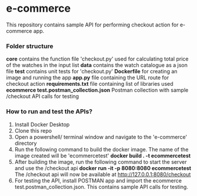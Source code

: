 # e-commerce

This repository contains sample API for performing checkout action for e-commerce app.

### Folder structure
__core__ contains the function file 'checkout.py' used for calculating total price of the watches in the input list
__data__ contains the watch catalogue as a json file
__test__ contains unit tests for 'checkout.py'
__Dockerfile__ for creating an image and running the app
__app.py__ file containing the URL route for checkout action
__requirements.txt__ file containing list of libraries used
__ecommerce test.postman_collection.json__ Postman collection with sample /checkout API calls for testing

### How to run and test the APIs?
1. Install Docker Desktop
2. Clone this repo 
3. Open a powershell/ terminal window and navigate to the 'e-commerce' directory
4. Run the following command to build the docker image. The name of the image created will be 'ecommercetest'
__docker build . -t ecommercetest__
5. After building the image, run the following command to start the server and use the /checkout api
__docker run -it -p 8080:8080 ecommercetest__
The /checkout api will now be available at http://127.0.0.1:8080/checkout
6. For testing the API, install POSTMAN app and import the ecommerce test.postman_collection.json. This contains sample API calls for testing.
